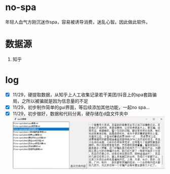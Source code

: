 # no-spa
年轻人血气方刚沉迷作spa，容易被诱导消费，迷乱心智。因此做此软件。

# 数据源
1. 知乎

# log
- [x] 11/29，硬提取数据，从知乎上人工收集记录若干美团/抖音上的spa套路骗局，之所以被骗就是因为信息量的不足
- [x] 11/29，初步制作简单的gui界面，等后续添加其他功能，一起no spa... 
- [x] 11/29，初步做好，数据和代码分离，硬存储在d盘文件夹中
![alt text](run.png)